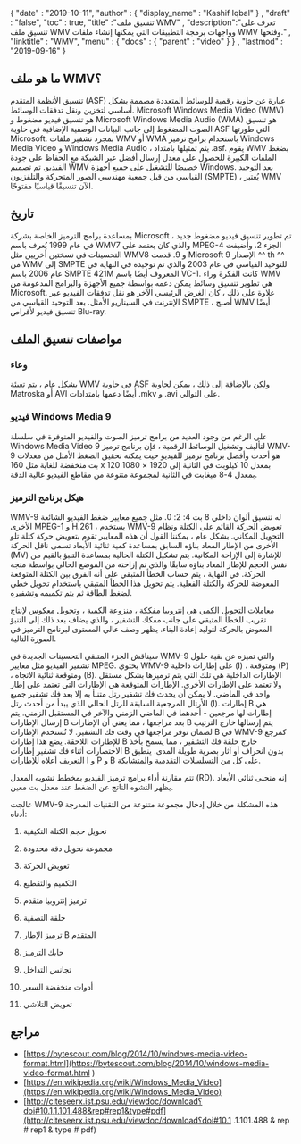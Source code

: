 {
  "date" : "2019-10-11",
  "author" : {
    "display_name" : "Kashif Iqbal"
} ,
  "draft" : "false",
  "toc" : true,
  "title" :"تنسيق ملف WMV" ,
  "description":"تعرف على تنسيق ملف WMV وواجهات برمجة التطبيقات التي يمكنها إنشاء ملفات WMV وفتحها." ,
  "linktitle" : "WMV",
  "menu" : {
    "docs" : {
      "parent" : "video"
}
} ,
  "lastmod" : "2019-09-16"
}

## ما هو ملف WMV؟

تنسيق الأنظمة المتقدم (ASF) عبارة عن حاوية رقمية للوسائط المتعددة مصممة بشكل أساسي لتخزين ونقل تدفقات الوسائط. Microsoft Windows Media Video (WMV) هو تنسيق فيديو مضغوط و Microsoft Windows Media Audio (WMA) هو تنسيق الصوت المضغوط إلى جانب البيانات الوصفية الإضافية في حاوية ASF التي طورتها Microsoft. بمجرد تشفير ملفات WMV أو WMA باستخدام برامج ترميز Windows Media Video و Windows Media Audio ، يتم تمثيلها بامتداد .asf. يقوم WMV بضغط الملفات الكبيرة للحصول على معدل إرسال أفضل عبر الشبكة مع الحفاظ على جودة الفيديو. تم تصميم WMV خصيصًا للتشغيل على جميع أجهزة Windows. بعد التوحيد القياسي من قبل جمعية مهندسي الصور المتحركة والتلفزيون (SMPTE) ، يُعتبر WMV الآن تنسيقًا قياسيًا مفتوحًا.

## تاريخ ##

بمساعدة برامج الترميز الخاصة بشركة Microsoft ، تم تطوير تنسيق فيديو مضغوط جديد في عام 1999 يُعرف باسم WMV7 والذي كان يعتمد على MPEG-4 الجزء 2. وأضيفت التحسينات في نسختين أخريين مثل WMV8 و 9. قدمت Microsoft الإصدار 9 ^^ th ^^ من WMV إلى SMPTE للتوحيد القياسي في عام 2003 والذي تم توحيده في النهاية في عام 2006 باسم SMPTE 421M المعروف أيضًا باسم VC-1. كانت الفكرة وراء WMV هي تطوير تنسيق وسائط يمكن دعمه بواسطة جميع الأجهزة والبرامج المدعومة من Microsoft. علاوة على ذلك ، كان الغرض الرئيسي الآخر هو نقل تدفقات الفيديو عبر الإنترنت في السيناريو الأمثل. بعد التوحيد القياسي من SMPTE ، أصبح WMV أيضًا تنسيق فيديو لأقراص Blu-ray.

## مواصفات تنسيق الملف

### وعاء

بشكل عام ، يتم تعبئة WMV في حاوية ASF ولكن بالإضافة إلى ذلك ، يمكن لحاوية Matroska أو AVI أيضًا دعمها بامتدادات .mkv و .avi على التوالي.

### فيديو Windows Media 9

على الرغم من وجود العديد من برامج ترميز الصوت والفيديو المتوفرة في سلسلة Windows Media Video 9 لتأليف وتشغيل الوسائط الرقمية ، فإن برنامج ترميز WMV-9 هو أحدث وأفضل برنامج ترميز للفيديو حيث يمكنه تحقيق الضغط الأمثل من معدلات بت منخفضة للغاية مثل 160 x 120 بمعدل 10 كيلوبت في الثانية إلى 1920 × 1080 بمعدل 4-8 ميغابت في الثانية لمجموعة متنوعة من مقاطع الفيديو عالية الدقة.

### هيكل برنامج الترميز

WMV-9 له تنسيق ألوان داخلي 8 بت 4: 2: 0. مثل جميع معايير ضغط الفيديو الشائعة الأخرى MPEG-1 و H.261 ، يستخدم WMV-9 تعويض الحركة القائم على الكتلة ونظام التحويل المكاني. بشكل عام ، يمكننا القول أن هذه المعايير تقوم بتعويض حركة كتلة تلو الأخرى من الإطار المعاد بناؤه السابق بمساعدة كمية ثنائية الأبعاد تسمى ناقل الحركة (MV) للإشارة إلى الإزاحة المكانية. يتم تشكيل الكتلة الحالية بمساعدة التنبؤ بالقيم من نفس الحجم للإطار المعاد بناؤه سابقًا والذي تم إزاحته من الموضع الحالي بواسطة متجه الحركة. في النهاية ، يتم حساب الخطأ المتبقي على أنه الفرق بين الكتلة المتوقعة المعوضة للحركة والكتلة الفعلية. يتم تحويل هذا الخطأ المتبقي باستخدام تحويل خطي لضغط الطاقة ثم يتم تكميمه وتشفيره.

معاملات التحويل الكمي هي إنتروبيا مفككة ، منزوعة الكمية ، وتحويل معكوس لإنتاج تقريب للخطأ المتبقي على جانب مفكك التشفير ، والذي يضاف بعد ذلك إلى التنبؤ المعوض بالحركة لتوليد إعادة البناء. يظهر وصف عالي المستوى لبرنامج الترميز في الصورة التالية.

سيناقش الجزء المتبقي التحسينات الجديدة في WMV-9 والتي تميزه عن بقية حلول تشفير الفيديو مثل معايير MPEG. يحتوي WMV-9 على إطارات داخلية (I) ، ومتوقعة (P) ، ومتوقعة ثنائية الاتجاه (B). الإطارات الداخلية هي تلك التي يتم ترميزها بشكل مستقل ولا تعتمد على الإطارات الأخرى. الإطارات المتوقعة هي الإطارات التي تعتمد على إطار واحد في الماضي. لا يمكن أن يحدث فك تشفير رتل متنبأ به إلا بعد فك تشفير جميع الأرتال المرجعية السابقة للرتل الحالي الذي يبدأ من أحدث رتل (I). إطارات B هي إطارات لها مرجعين - أحدهما في الماضي الزمني والآخر في المستقبل الزمني. يتم إرسال الإطارات B بعد مراجعها ، مما يعني أن الإطارات B يتم إرسالها خارج الترتيب لضمان توفر مراجعها في وقت فك التشفير. لا تُستخدم الإطارات B في WMV-9 كمرجع للإطارات اللاحقة. يضع هذا إطارات B خارج حلقة فك التشفير ، مما يسمح بأخذ الاختصارات أثناء فك تشفير إطارات B بدون انحراف أو آثار بصرية طويلة المدى. ينطبق التعريف أعلاه للإطارات I و P و B على كل من التسلسلات التقدمية والمتشابكة.

تتم مقارنة أداء برامج ترميز الفيديو بمخطط تشويه المعدل (RD). إنه منحنى ثنائي الأبعاد يظهر التشوه الناتج عن الضغط عند معدل بت معين.

عالجت WMV-9 هذه المشكلة من خلال إدخال مجموعة متنوعة من التقنيات المدرجة أدناه:

1. تحويل حجم الكتلة التكيفية

2. مجموعة تحويل دقة محدودة

3. تعويض الحركة

4. التكميم والتقطيع

5. ترميز إنتروبيا متقدم

6. حلقة التصفية

7. ترميز الإطار B المتقدم

8. حابك الترميز

9. تجانس التداخل

10. أدوات منخفضة السعر

11. تعويض التلاشي

## مراجع ##

* [https://bytescout.com/blog/2014/10/windows-media-video-format.html](https://bytescout.com/blog/2014/10/windows-media-video-format.html )
* [https://en.wikipedia.org/wiki/Windows_Media_Video](https://en.wikipedia.org/wiki/Windows_Media_Video)
* [http://citeseerx.ist.psu.edu/viewdoc/download؟doi#10.1.1.101.488&rep#rep1&type#pdf](http://citeseerx.ist.psu.edu/viewdoc/download؟doi#10.1 .1.101.488 & rep # rep1 & type # pdf)

